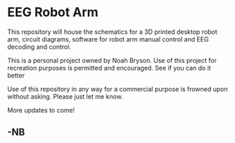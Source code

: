 # EEG Robot Arm
This repository will house the schematics for a 3D printed desktop robot arm, circuit diagrams, software for robot arm manual control and EEG decoding and control.

This is a personal project owned by Noah Bryson. Use of this project for recreation purposes is permitted and encouraged. See if you can do it better

Use of this repository in any way for a commercial purpose is frowned upon without asking. Please just let me know. 

More updates to come!

## -NB
